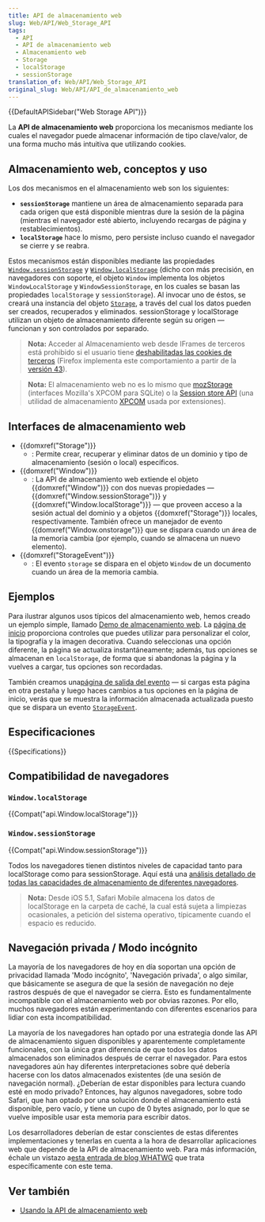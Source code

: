 ```yaml
---
title: API de almacenamiento web
slug: Web/API/Web_Storage_API
tags:
  - API
  - API de almacenamiento web
  - Almacenamiento web
  - Storage
  - localStorage
  - sessionStorage
translation_of: Web/API/Web_Storage_API
original_slug: Web/API/API_de_almacenamiento_web
---
```


{{DefaultAPISidebar("Web Storage API")}}

La **API de almacenamiento web** proporciona los mecanismos mediante los cuales el navegador puede almacenar información de tipo clave/valor, de una forma mucho más intuitiva que utilizando cookies.

## Almacenamiento web, conceptos y uso

Los dos mecanismos en el almacenamiento web son los siguientes:

- **`sessionStorage`** mantiene un área de almacenamiento separada para cada origen que está disponible mientras dure la sesión de la página (mientras el navegador esté abierto, incluyendo recargas de página y restablecimientos).
- **`localStorage`** hace lo mismo, pero persiste incluso cuando el navegador se cierre y se reabra.

Estos mecanismos están disponibles mediante las propiedades [`Window.sessionStorage`](/es/docs/Web/API/Window/sessionStorage) y [`Window.localStorage`](/es/docs/Web/API/Window/localStorage) (dicho con más precisión, en navegadores con soporte, el objeto `Window` implementa los objetos `WindowLocalStorage` y `WindowSessionStorage`, en los cuales se basan las propiedades `localStorage` y `sessionStorage`). Al invocar uno de éstos, se creará una instancia del objeto [`Storage`](/es/docs/Web/API/Storage), a través del cual los datos pueden ser creados, recuperados y eliminados. sessionStorage y localStorage utilizan un objeto de almacenamiento diferente según su origen — funcionan y son controlados por separado.

> **Nota:** Acceder al Almacenamiento web desde IFrames de terceros está prohibido si el usuario tiene [deshabilitadas las cookies de terceros](https://support.mozilla.org/en-US/kb/disable-third-party-cookies) (Firefox implementa este comportamiento a partir de la [versión 43](/es/docs/Mozilla/Firefox/Releases/43)).

> **Nota:** El almacenamiento web no es lo mismo que [mozStorage](/es/docs/Storage) (interfaces Mozilla's XPCOM para SQLite) o la [Session store API](/es/docs/Session_store_API) (una utilidad de almacenamiento [XPCOM](/es/docs/XPCOM) usada por extensiones).

## Interfaces de almacenamiento web

- {{domxref("Storage")}}
  - : Permite crear, recuperar y eliminar datos de un dominio y tipo de almacenamiento (sesión o local) específicos.
- {{domxref("Window")}}
  - : La API de almacenamiento web extiende el objeto {{domxref("Window")}} con dos nuevas propiedades — {{domxref("Window.sessionStorage")}} y {{domxref("Window.localStorage")}} — que proveen acceso a la sesión actual del dominio y a objetos {{domxref("Storage")}} locales, respectivamente. También ofrece un manejador de evento {{domxref("Window.onstorage")}} que se dispara cuando un área de la memoria cambia (por ejemplo, cuando se almacena un nuevo elemento).
- {{domxref("StorageEvent")}}
  - : El evento `storage` se dispara en el objeto `Window` de un documento cuando un área de la memoria cambia.

## Ejemplos

Para ilustrar algunos usos típicos del almacenamiento web, hemos creado un ejemplo simple, llamado [Demo de almacenamiento web](https://github.com/mdn/web-storage-demo). La [página de inicio](http://mdn.github.io/web-storage-demo/) proporciona controles que puedes utilizar para personalizar el color, la tipografía y la imagen decorativa. Cuando seleccionas una opción diferente, la página se actualiza instantáneamente; además, tus opciones se almacenan en `localStorage`, de forma que si abandonas la página y la vuelves a cargar, tus opciones son recordadas.

También creamos una[página de salida del evento](http://mdn.github.io/web-storage-demo/event.html) — si cargas esta página en otra pestaña y luego haces cambios a tus opciones en la página de inicio, verás que se muestra la información almacenada actualizada puesto que se dispara un evento [`StorageEvent`](/es/docs/Web/Reference/Events/StorageEvent).

## Especificaciones

{{Specifications}}

## Compatibilidad de navegadores

### `Window.localStorage`

{{Compat("api.Window.localStorage")}}

### `Window.sessionStorage`

{{Compat("api.Window.sessionStorage")}}

Todos los navegadores tienen distintos niveles de capacidad tanto para localStorage como para sessionStorage. Aquí está una [análisis detallado de todas las capacidades de almacenamiento de diferentes navegadores](http://dev-test.nemikor.com/web-storage/support-test/).

> **Nota:** Desde iOS 5.1, Safari Mobile almacena los datos de localStorage en la carpeta de caché, la cual está sujeta a limpiezas ocasionales, a petición del sistema operativo, típicamente cuando el espacio es reducido.

## Navegación privada / Modo incógnito

La mayoría de los navegadores de hoy en día soportan una opción de privacidad llamada 'Modo incógnito', 'Navegación privada', o algo similar, que básicamente se asegura de que la sesión de navegación no deje rastros después de que el navegador se cierra. Esto es fundamentalmente incompatible con el almacenamiento web por obvias razones. Por ello, muchos navegadores están experimentando con diferentes escenarios para lidiar con esta incompatibilidad.

La mayoría de los navegadores han optado por una estrategia donde las API de almacenamiento siguen disponibles y aparentemente completamente funcionales, con la única gran diferencia de que todos los datos almacenados son eliminados después de cerrar el navegador. Para estos navegadores aún hay diferentes interpretaciones sobre qué debería hacerse con los datos almacenados existentes (de una sesión de navegación normal). ¿Deberían de estar disponibles para lectura cuando esté en modo privado? Entonces, hay algunos navegadores, sobre todo Safari, que han optado por una solución donde el almacenamiento está disponible, pero vacío, y tiene un cupo de 0 bytes asignado, por lo que se vuelve imposible usar esta memoria para escribir datos.

Los desarrolladores deberían de estar conscientes de estas diferentes implementaciones y tenerlas en cuenta a la hora de desarrollar aplicaciones web que depende de la API de almacenamiento web. Para más información, échale un vistazo a[esta entrada de blog WHATWG](https://blog.whatwg.org/tag/localstorage) que trata específicamente con este tema.

## Ver también

- [Usando la API de almacenamiento web](/es/docs/Web/API/Web_Storage_API/Using_the_Web_Storage_API)
